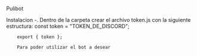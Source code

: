 Pulibot

Instalacion
    -. Dentro de la carpeta crear el archivo token.js con la siguiente estructura:
        const token = "TOKEN_DE_DISCORD";

        export { token };
        
        Para poder utilizar el bot a desear